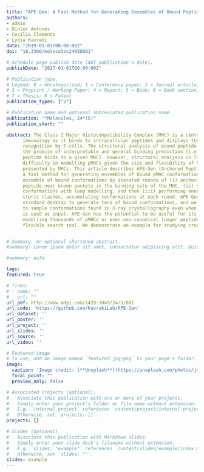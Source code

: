 ```yaml
---
title: "APE-Gen: A Fast Method for Generating Ensembles of Bound Peptide-MHC Conformations"
authors:
- admin
- Dinler Antunes
- Cecilia Clementi
- Lydia Kavraki
date: "2019-01-01T00:00:00Z"
doi: "10.3390/molecules24050881"

# Schedule page publish date (NOT publication's date).
publishDate: "2017-01-01T00:00:00Z"

# Publication type.
# Legend: 0 = Uncategorized; 1 = Conference paper; 2 = Journal article;
# 3 = Preprint / Working Paper; 4 = Report; 5 = Book; 6 = Book section;
# 7 = Thesis; 8 = Patent
publication_types: ["2"]

# Publication name and optional abbreviated publication name.
publication: "*Molecules, 24*(5)"
publication_short: ""

abstract: The Class I Major Histocompatibility Complex (MHC) is a central protein in
      immunology as it binds to intracellular peptides and displays them at the cell surface for
      recognition by T-cells. The structural analysis of bound peptide-MHC complexes (pMHCs) holds
      the promise of interpretable and general binding prediction (i.e., testing whether a given
      peptide binds to a given MHC). However, structural analysis is limited in part by the
      difficulty in modelling pMHCs given the size and flexibility of the peptides that can be
      presented by MHCs. This article describes APE-Gen (Anchored Peptide-MHC Ensemble Generator),
      a fast method for generating ensembles of bound pMHC conformations. APE-Gen generates an
      ensemble of bound conformations by iterated rounds of (i) anchoring the ends of a given
      peptide near known pockets in the binding site of the MHC, (ii) sampling peptide backbone
      conformations with loop modelling, and then (iii) performing energy minimization to fix
      steric clashes, accumulating conformations at each round. APE-Gen takes only minutes on a
      standard desktop to generate tens of bound conformations, and we show the ability of APE-Gen
      to sample conformations found in X-ray crystallography even when only sequence information
      is used as input. APE-Gen has the potential to be useful for its scalability (i.e.,
      modelling thousands of pMHCs or even non-canonical longer peptides) and for its use as a
      flexible search tool. We demonstrate an example for studying cross-reactivity.


# Summary. An optional shortened abstract.
#summary: Lorem ipsum dolor sit amet, consectetur adipiscing elit. Duis posuere tellus ac convallis placerat. Proin tincidunt magna sed ex sollicitudin condimentum.

#summary: asfd

tags:
featured: true

# links:
# - name: ""
#   url: ""
url_pdf: http://www.mdpi.com/1420-3049/24/5/881
url_code: 'https://github.com/KavrakiLab/APE-Gen'
url_dataset: ''
url_poster: ''
url_project: ''
url_slides: ''
url_source: ''
url_video: ''

# Featured image
# To use, add an image named `featured.jpg/png` to your page's folder. 
image:
  caption: 'Image credit: [**Unsplash**](https://unsplash.com/photos/jdD8gXaTZsc)'
  focal_point: ""
  preview_only: false

# Associated Projects (optional).
#   Associate this publication with one or more of your projects.
#   Simply enter your project's folder or file name without extension.
#   E.g. `internal-project` references `content/project/internal-project/index.md`.
#   Otherwise, set `projects: []`.
projects: []

# Slides (optional).
#   Associate this publication with Markdown slides.
#   Simply enter your slide deck's filename without extension.
#   E.g. `slides: "example"` references `content/slides/example/index.md`.
#   Otherwise, set `slides: ""`.
slides: example
---
```


